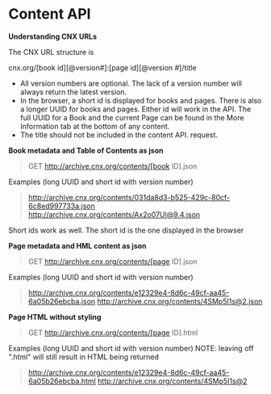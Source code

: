 Content API
===========

**Understanding CNX URLs**

The CNX URL structure is

cnx.org/[book id][@version#]:[page id][@version #]/title

 * All version numbers are optional. The lack of a version number will always return the latest version.
 * In the browser, a short id is displayed for books and pages. There is also a longer UUID for books and pages. Either id will work in the API. The full UUID for a Book and the current Page can be found in the More Information tab at the bottom of any content.
 * The title should not be included in the content API. request.

**Book metadata and Table of Contents as json**

  >GET http://archive.cnx.org/contents/[book ID].json

Examples (long UUID and short id with version number)

  >http://archive.cnx.org/contents/031da8d3-b525-429c-80cf-6c8ed997733a.json
  >http://archive.cnx.org/contents/Ax2o07Ul@9.4.json

Short ids work as well. The short id is the one displayed in the browser

**Page metadata and HML content as json**

  >GET http://archive.cnx.org/contents/[page ID].json

Examples (long UUID and short id with version number)

  >http://archive.cnx.org/contents/e12329e4-8d6c-49cf-aa45-6a05b26ebcba.json
  >http://archive.cnx.org/contents/4SMp5I1s@2.json

**Page HTML without styling**

  >GET http://archive.cnx.org/contents/[page ID].html

Examples (long UUID and short id with version number)
NOTE: leaving off ".html" will still result in HTML being returned

  >http://archive.cnx.org/contents/e12329e4-8d6c-49cf-aa45-6a05b26ebcba.html
  >http://archive.cnx.org/contents/4SMp5I1s@2
